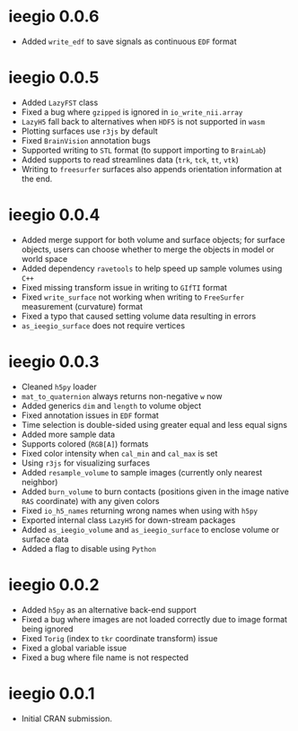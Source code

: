 # ieegio 0.0.6

* Added `write_edf` to save signals as continuous `EDF` format

# ieegio 0.0.5

* Added `LazyFST` class
* Fixed a bug where `gzipped` is ignored in `io_write_nii.array`
* `LazyH5` fall back to alternatives when `HDF5` is not supported in `wasm`
* Plotting surfaces use `r3js` by default
* Fixed `BrainVision` annotation bugs
* Supported writing to `STL` format (to support importing to `BrainLab`)
* Added supports to read streamlines data (`trk`, `tck`, `tt`, `vtk`)
* Writing to `freesurfer` surfaces also appends orientation information at the end.

# ieegio 0.0.4

* Added merge support for both volume and surface objects; for surface objects, users can choose whether to merge the objects in model or world space
* Added dependency `ravetools` to help speed up sample volumes using `C++`
* Fixed missing transform issue in writing to `GIfTI` format
* Fixed `write_surface` not working when writing to `FreeSurfer` measurement (curvature) format
* Fixed a typo that caused setting volume data resulting in errors
* `as_ieegio_surface` does not require vertices

# ieegio 0.0.3

* Cleaned `h5py` loader
* `mat_to_quaternion` always returns non-negative `w` now
* Added generics `dim` and `length` to volume object
* Fixed annotation issues in `EDF` format
* Time selection is double-sided using greater equal and less equal signs
* Added more sample data
* Supports colored (`RGB[A]`) formats
* Fixed color intensity when `cal_min` and `cal_max` is set
* Using `r3js` for visualizing surfaces
* Added `resample_volume` to sample images (currently only nearest neighbor)
* Added `burn_volume` to burn contacts (positions given in the image native `RAS` coordinate) with any given colors
* Fixed `io_h5_names` returning wrong names when using with `h5py`
* Exported internal class `LazyH5` for down-stream packages
* Added `as_ieegio_volume` and `as_ieegio_surface` to enclose volume or surface data
* Added a flag to disable using `Python`


# ieegio 0.0.2

* Added `h5py` as an alternative back-end support
* Fixed a bug where images are not loaded correctly due to image format being ignored
* Fixed `Torig` (index to `tkr` coordinate transform) issue
* Fixed a global variable issue
* Fixed a bug where file name is not respected


# ieegio 0.0.1

* Initial CRAN submission.
